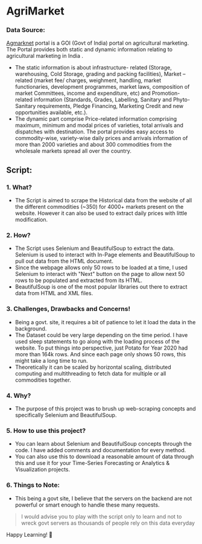 # AgriMarket

### **Data Source:** 
[Agmarknet](https://agmarknet.gov.in/Default.aspx) portal is a GOI (Govt of India) portal on agricultural marketing. The Portal provides both static and dynamic information relating to agricultural marketing in India . 
- The static information is about infrastructure- related (Storage, warehousing, Cold Storage, grading and packing facilities), Market – related (market fee/ charges, weighment, handling, market functionaries, development programmes, market laws, composition of market Committees, income and expenditure, etc) and Promotion-related information (Standards, Grades, Labelling, Sanitary and Phyto-Sanitary requirements, Pledge Financing, Marketing Credit and new opportunities available, etc.). 
- The dynamic part comprise Price-related information comprising maximum, minimum and modal prices of varieties, total arrivals and dispatches with destination. The portal provides easy access to commodity-wise, variety-wise daily prices and arrivals information of more than 2000 varieties and about 300 commodities from the wholesale markets spread all over the country.


## **Script:**
### **1. What?**
- The Script is aimed to scrape the Historical data from the website of all the different commodities (~350) for 4000+ markets present on the website. However it can also be used to extract daily prices with little modification.

### **2. How?**
- The Script uses Selenium and BeautifulSoup to extract the data. Selenium is used to interact with In-Page elements and BeautifulSoup to pull out data from the HTML document.
- Since the webpage allows only 50 rows to be loaded at a time, I used Selenium to interact with "Next" button on the page to allow next 50 rows to be populated and extracted from its HTML.
- BeautifulSoup is one of the most popular libraries out there to extract data from HTML and XML files.

### **3. Challenges, Drawbacks and Concerns!**
- Being a govt. site, it requires a bit of patience to let it load the data in the background. 
- The Dataset could be very large depending on the time period. I have used sleep statements to go along with the loading process of the website. To put things into perspective, just Potato for Year 2020 had more than 164k rows. And since each page only shows 50 rows, this might take a long time to run.
- Theoretically it can be scaled by horizontal scaling, distributed computing and multithreading to fetch data for multiple or all commodities together.

### **4. Why?**
- The purpose of this project was to brush up web-scraping concepts and specifically Selenium and BeautifulSoup.

### **5. How to use this project?**
- You can learn about Selenium and BeautifulSoup concepts through the code. I have added comments and documentation for every method.
- You can also use this to download a reasonable amount of data through this and use it for your Time-Series Forecasting or Analytics & Visualization projects.

### **6. Things to Note:**
- This being a govt site, I believe that the servers on the backend are not powerful or smart enough to handle these many requests. 
> I would advise you to play with the script only to learn and not to wreck govt servers as thousands of people rely on this data everyday

Happy Learning! :metal: 


